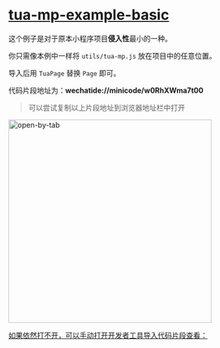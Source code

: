 # [tua-mp-example-basic]((https://github.com/tuateam/tua-mp/tree/master/examples/basic))
这个例子是对于原本小程序项目**侵入性**最小的一种。

你只需像本例中一样将 `utils/tua-mp.js` 放在项目中的任意位置。

导入后用 `TuaPage` 替换 `Page` 即可。

代码片段地址为：**wechatide://minicode/w0RhXWma7t00**

> 可以尝试复制以上片段地址到浏览器地址栏中打开

<image src="../../docs/.vuepress/public/open-by-tab.png" width="400" alt="open-by-tab" />

[如果依然打不开，可以手动打开开发者工具导入代码片段查看：](https://developers.weixin.qq.com/miniprogram/dev/devtools/minicode.html)
